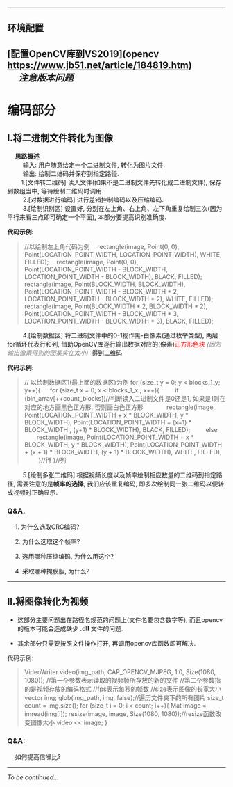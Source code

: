 ----------


## 环境配置
[配置OpenCV库到VS2019](opencv https://www.jb51.net/article/184819.htm) </br>
 &emsp; *注意版本问题*
----------

# 编码部分</br>


## I.将二进制文件转化为图像</br>
&emsp; **思路概述** </br>
&emsp; &emsp; 输入: 用户随意给定一个二进制文件, 转化为图片文件.  </br>
&emsp; &emsp; 输出:  绘制二维码并保存到指定路径. </br> 
&emsp; &emsp;1.[文件转二维码] 读入文件(如果不是二进制文件先转化成二进制文件), 保存到数组当中, 等待绘制二维码时调用.</br>
&emsp; &emsp; 2.[对数据进行编码]  进行差错控制编码以及压缩编码. </br>
&emsp; &emsp; 3.[绘制识别区] 设置好, 分别在左上角、右上角、左下角重复绘制三次(因为平行来看三点即可确定一个平面), 本部分要提高识别准确度.</br>

[//]: <> "这种方法可能会造成不平行于屏幕拍摄时解析错误或者解析不出来的问题."

**代码示例:**

>//以绘制左上角代码为例
>&emsp;rectangle(image, Point(0, 0), Point(LOCATION_POINT_WIDTH, LOCATION_POINT_WIDTH), WHITE, FILLED);
>&emsp;rectangle(image, Point(0, 0), Point(LOCATION_POINT_WIDTH - BLOCK_WIDTH, LOCATION_POINT_WIDTH - BLOCK_WIDTH), BLACK, FILLED);
>&emsp;rectangle(image, Point(BLOCK_WIDTH, BLOCK_WIDTH), Point(LOCATION_POINT_WIDTH - BLOCK_WIDTH * 2, LOCATION_POINT_WIDTH - BLOCK_WIDTH * 2), WHITE, FILLED);
>&emsp;rectangle(image, Point(BLOCK_WIDTH * 2, BLOCK_WIDTH * 2), Point(LOCATION_POINT_WIDTH - BLOCK_WIDTH * 3, LOCATION_POINT_WIDTH - BLOCK_WIDTH * 3), BLACK, FILLED);



&emsp; &emsp; 4.[绘制数据区]  将二进制文件中的0-1视作黑-白像素(通过枚举类型), 两层for循环代表行和列, 借助OpenCV库逐行输出数据对应的(~~像素~~)<font color = Red>正方形色块</font>  <font color = Gray> *(因为输出像素得到的图案实在太小)* </font> 得到二维码. </br>

**代码示例:**

>// 以绘制数据区1(最上面的数据区)为例
> for (size_t y = 0; y < blocks_1_y; y++){
>&emsp; for (size_t x = 0; x < blocks_1_x ; x++){
>&emsp; &emsp;if (bin_array[++count_blocks])//判断读入二进制文件是0还是1, 如果是1则在对应的地方画黑色正方形, 否则画白色正方形
>&emsp; &emsp;&emsp; rectangle(image, Point(LOCATION_POINT_WIDTH + x * BLOCK_WIDTH, y * BLOCK_WIDTH), Point(LOCATION_POINT_WIDTH + (x+1) * BLOCK_WIDTH , (y+1) * BLOCK_WIDTH), BLACK, FILLED);
>&emsp; &emsp;else
>&emsp; &emsp;&emsp;rectangle(image, Point(LOCATION_POINT_WIDTH + x * BLOCK_WIDTH, y * BLOCK_WIDTH), Point(LOCATION_POINT_WIDTH + (x + 1) * BLOCK_WIDTH, (y + 1) * BLOCK_WIDTH), WHITE, FILLED);
>&emsp; &emsp;}//行
>}//列

&emsp; &emsp; 5.[绘制多张二维码]  根据视频长度以及帧率绘制相应数量的二维码到指定路径, 需要注意的是**帧率的选择**, 我们应该重复编码, 即多次绘制同一张二维码以便转成视频时正确显示.</br>

### Q&A. </br>
&emsp; 1. 为什么选取CRC编码? </br>

&emsp; 2. 为什么选取这个帧率? </br>

&emsp; 3. 选用哪种压缩编码, 为什么用这个? </br>

&emsp; 4. 采取哪种掩膜版, 为什么?</br>


----------


## II.将图像转化为视频 </br>
- 这部分主要问题出在路径名规范的问题上(文件名要包含数字等), 而且opencv的版本可能会造成缺少 **.dll** 文件的问题. </br>

- 其余部分只需要按照文件操作打开, 再调用opencv库函数即可解决.</br>

代码示例:
> 	VideoWriter video(img_path, CAP_OPENCV_MJPEG, 1.0, Size(1080, 1080));
>	//第一个参数表示读取的视频帧所存放的新的文件
>	//第二个参数指的是视频存放的编码格式
>	//fps表示每秒的帧数
>	//size表示图像的长宽大小
>	vector<String> img;
>	glob(img_path, img, false);//遍历文件夹下的所有图片
>	size_t count = img.size();
>	for (size_t i = 0; i < count; i++){
>		Mat image = imread(img[i]);
>		resize(image, image, Size(1080, 1080));//resize函数改变图像大小
>		video << image;
>	}

### Q&A:</br>
&emsp; 如何提高信噪比?

----------

*To be continued...*